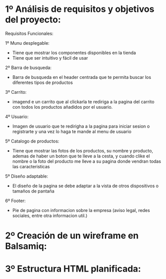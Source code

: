 # 1º Análisis de requisitos y objetivos del proyecto:

Requisitos Funcionales:

  1º Munu desplegable:
  - Tiene que mostrar los componentes disponibles en la tienda
  - Tiene que ser intuitivo y fácil de usar

  2º Barra de busqueda:
  - Barra de busqueda en el header centrada que te permita buscar los diferentes tipos de productos

  3º Carrito:
  - imagend e un carrito que al clickarla te rediriga a la pagina del carrito con todos los productos añadidos por el usuario.

  4º Usuario:
  - Imagen de usuario que te redirigha a la pagina para iniciar sesion o registrarte y una vez lo haga te mande al menu de usuario

  5º Catalogo de productos:
  - Tiene que mostrar las fotos de los productos, su nombre y producto, ademas de haber un boton que te lleve a la cesta, y cuando clike el nombre o la foto del producto me lleve a su pagina donde vendran todas las caracteristicas

  5º Diseño adaptable:
  - El diseño de la pagina se debe adaptar a la vista de otros dispositivos o tamaños de pantaña

  6º Footer:
  - Pie de pagina con informacion sobre la empresa (aviso legal, redes sociales, entre otra informacion util.)

# 2º Creación de un wireframe en Balsamiq:

# 3º Estructura HTML planificada:
